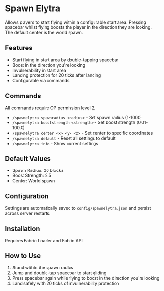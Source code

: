 # Spawn Elytra

Allows players to start flying within a configurable start area.
Pressing spacebar whilst flying boosts the player in the direction they are looking.
The default center is the world spawn.

## Features
- Start flying in start area by double-tapping spacebar
- Boost in the direction you're looking
- Invulnerability in start area
- Landing protection for 20 ticks after landing
- Configurable via commands

## Commands
All commands require OP permission level 2.

- `/spawnelytra spawnradius <radius>` - Set spawn radius (1-1000)
- `/spawnelytra booststrength <strength>` - Set boost strength (0.01-100.0)
- `/spawnelytra center <x> <y> <z>` - Set center to specific coordinates
- `/spawnelytra default` - Reset all settings to default
- `/spawnelytra info` - Show current settings

## Default Values
- Spawn Radius: 30 blocks
- Boost Strength: 2.5
- Center: World spawn

## Configuration
Settings are automatically saved to `config/spawnelytra.json` and persist across server restarts.

## Installation
Requires Fabric Loader and Fabric API

## How to Use
1. Stand within the spawn radius
2. Jump and double-tap spacebar to start gliding
3. Press spacebar again while flying to boost in the direction you're looking
4. Land safely with 20 ticks of invulnerability protection
```